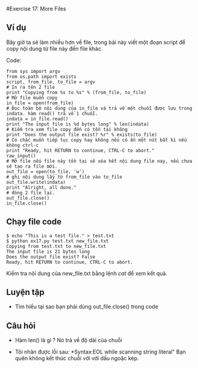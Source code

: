 #Exercise 17: More Files

## Ví dụ 

Bây giờ ta sẽ làm nhiều hơn về file, trong bài này viết một đoạn script để copy nội dung từ file này đến file khác. 

Code: 

    from sys import argv
    from os.path import exists
    script, from_file, to_file = argv
    # In ra tên 2 file 
    print "Copying from %s to %s" % (from_file, to_file)
    # Mở file muốn copy
    in_file = open(from_file)
    # Đọc toàn bộ nội dung của in_file và trả về một chuỗi được lưu trong indata. hàm read() trả về 1 chuỗi. 
    indata = in_file.read()
    print "The input file is %d bytes long" % len(indata)
    # Kiểm tra xem file copy đến có tồn tại không
    print "Does the output file exist? %r" % exists(to_file)
    # Có chắc muốn tiếp tục copy hay không nếu có ấn một nút bất kì nếu không ctrl-c
    print "Ready, hit RETURN to continue, CTRL-C to abort."
    raw_input()
    # Mở file nếu file này tồn tại sẽ xóa hết nội dung file nay, nếu chưa sẽ tạo ra file mới.
    out_file = open(to_file, 'w')
    # ghi nội dung lấy từ from_file vào to_file 
    out_file.write(indata)
    print "Alright, all done."
    # đòng 2 file lại. 
    out_file.close()
    in_file.close()


## Chạy file code 

    $ echo "This is a test file." > test.txt
    $ python ex17.py test.txt new_file.txt
    Copying from test.txt to new_file.txt
    The input file is 21 bytes long
    Does the output file exist? False
    Ready, hit RETURN to continue, CTRL-C to abort.

Kiểm tra nội dung của new_file.txt bằng lệnh *cat* để xem kết quả. 

## Luyện tập 

* Tìm hiểu tại sao bạn phải dùng out_file.close() trong code 

## Câu hỏi 

* Hàm len() là gì ?
     Nó trả về độ dài của chuỗi

* Tôi nhân được lỗi sau: *Syntax:EOL while scanning string literal"
     Bạn quên không kết thúc chuỗi với với dấu ngoặc kép.
















